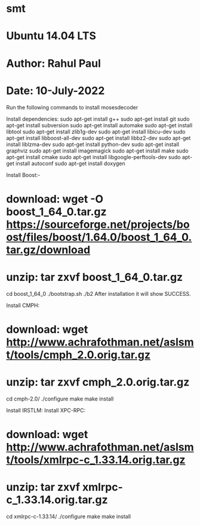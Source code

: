 # smt
# Ubuntu 14.04 LTS
# Author: Rahul Paul
# Date: 10-July-2022

Run the following commands to install mosesdecoder

Install dependencies:
sudo apt-get install g++ 
sudo apt-get install git
sudo apt-get install subversion
sudo apt-get install automake
sudo apt-get install libtool
sudo apt-get install zlib1g-dev
sudo apt-get install libicu-dev
sudo apt-get install libboost-all-dev
sudo apt-get install libbz2-dev
sudo apt-get install liblzma-dev
sudo apt-get install python-dev
sudo apt-get install graphviz
sudo apt-get install imagemagick
sudo apt-get install make
sudo apt-get install cmake
sudo apt-get install libgoogle-perftools-dev
sudo apt-get install autoconf
sudo apt-get install doxygen

Install Boost:-
# download: wget -O boost_1_64_0.tar.gz https://sourceforge.net/projects/boost/files/boost/1.64.0/boost_1_64_0.tar.gz/download
# unzip: tar zxvf boost_1_64_0.tar.gz 
cd boost_1_64_0
./bootstrap.sh
./b2
After installation it will show SUCCESS.

Install CMPH:
# download: wget http://www.achrafothman.net/aslsmt/tools/cmph_2.0.orig.tar.gz
# unzip: tar zxvf cmph_2.0.orig.tar.gz
cd cmph-2.0/
./configure
make
make install

Install IRSTLM:
Install XPC-RPC:
# download: wget http://www.achrafothman.net/aslsmt/tools/xmlrpc-c_1.33.14.orig.tar.gz
# unzip: tar zxvf xmlrpc-c_1.33.14.orig.tar.gz
cd xmlrpc-c-1.33.14/
./configure
make
make install

